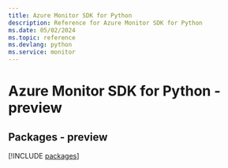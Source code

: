 ```yaml
---
title: Azure Monitor SDK for Python
description: Reference for Azure Monitor SDK for Python
ms.date: 05/02/2024
ms.topic: reference
ms.devlang: python
ms.service: monitor
---
```

# Azure Monitor SDK for Python - preview
## Packages - preview
[!INCLUDE [packages](monitor-index.md)]